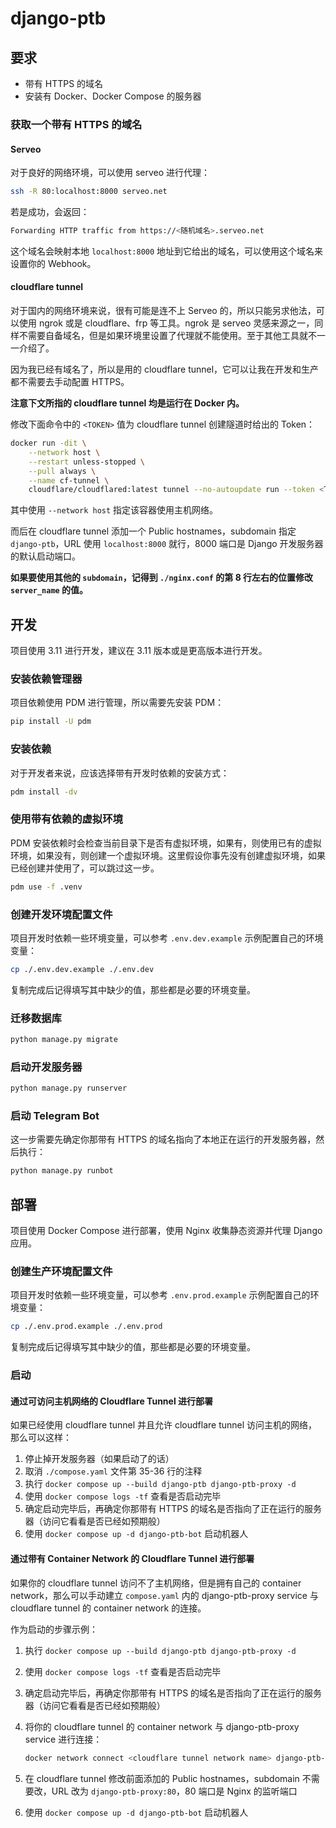 # django-ptb

## 要求

-   带有 HTTPS 的域名
-   安装有 Docker、Docker Compose 的服务器

### 获取一个带有 HTTPS 的域名

#### Serveo

对于良好的网络环境，可以使用 serveo 进行代理：

```bash
ssh -R 80:localhost:8000 serveo.net
```

若是成功，会返回：

```bash
Forwarding HTTP traffic from https://<随机域名>.serveo.net
```

这个域名会映射本地 `localhost:8000` 地址到它给出的域名，可以使用这个域名来设置你的 Webhook。

#### cloudflare tunnel

对于国内的网络环境来说，很有可能是连不上 Serveo 的，所以只能另求他法，可以使用 ngrok 或是 cloudflare、frp 等工具。ngrok 是 serveo 灵感来源之一，同样不需要自备域名，但是如果环境里设置了代理就不能使用。至于其他工具就不一一介绍了。

因为我已经有域名了，所以是用的 cloudflare tunnel，它可以让我在开发和生产都不需要去手动配置 HTTPS。

**注意下文所指的 cloudflare tunnel 均是运行在 Docker 内。**

修改下面命令中的 `<TOKEN>` 值为 cloudflare tunnel 创建隧道时给出的 Token：

```bash
docker run -dit \
    --network host \
    --restart unless-stopped \
    --pull always \
    --name cf-tunnel \
    cloudflare/cloudflared:latest tunnel --no-autoupdate run --token <TOKEN>
```

其中使用 `--network host` 指定该容器使用主机网络。

而后在 cloudflare tunnel 添加一个 Public hostnames，subdomain 指定 `django-ptb`，URL 使用 `localhost:8000` 就行，8000 端口是 Django 开发服务器的默认启动端口。

**如果要使用其他的 `subdomain`，记得到 `./nginx.conf` 的第 8 行左右的位置修改 `server_name` 的值。**

## 开发

项目使用 3.11 进行开发，建议在 3.11 版本或是更高版本进行开发。

### 安装依赖管理器

项目依赖使用 PDM 进行管理，所以需要先安装 PDM：

```bash
pip install -U pdm
```

### 安装依赖

对于开发者来说，应该选择带有开发时依赖的安装方式：

```bash
pdm install -dv
```

### 使用带有依赖的虚拟环境

PDM 安装依赖时会检查当前目录下是否有虚拟环境，如果有，则使用已有的虚拟环境，如果没有，则创建一个虚拟环境。这里假设你事先没有创建虚拟环境，如果已经创建并使用了，可以跳过这一步。

```bash
pdm use -f .venv
```

### 创建开发环境配置文件

项目开发时依赖一些环境变量，可以参考 `.env.dev.example` 示例配置自己的环境变量：

```bash
cp ./.env.dev.example ./.env.dev
```

复制完成后记得填写其中缺少的值，那些都是必要的环境变量。

### 迁移数据库

```bash
python manage.py migrate
```

### 启动开发服务器

```bash
python manage.py runserver
```

### 启动 Telegram Bot

这一步需要先确定你那带有 HTTPS 的域名指向了本地正在运行的开发服务器，然后执行：

```bash
python manage.py runbot
```

## 部署

项目使用 Docker Compose 进行部署，使用 Nginx 收集静态资源并代理 Django 应用。

### 创建生产环境配置文件

项目开发时依赖一些环境变量，可以参考 `.env.prod.example` 示例配置自己的环境变量：

```bash
cp ./.env.prod.example ./.env.prod
```

复制完成后记得填写其中缺少的值，那些都是必要的环境变量。

### 启动

#### 通过可访问主机网络的 Cloudflare Tunnel 进行部署

如果已经使用 cloudflare tunnel 并且允许 cloudflare tunnel 访问主机的网络，那么可以这样：

1. 停止掉开发服务器（如果启动了的话）
2. 取消 `./compose.yaml` 文件第 35-36 行的注释
3. 执行 `docker compose up --build django-ptb django-ptb-proxy -d`
4. 使用 `docker compose logs -tf` 查看是否启动完毕
5. 确定启动完毕后，再确定你那带有 HTTPS 的域名是否指向了正在运行的服务器（访问它看看是否已经如预期般）
6. 使用 `docker compose up -d django-ptb-bot` 启动机器人

#### 通过带有 Container Network 的 Cloudflare Tunnel 进行部署

如果你的 cloudflare tunnel 访问不了主机网络，但是拥有自己的 container network，那么可以手动建立 `compose.yaml` 内的 django-ptb-proxy service 与 cloudflare tunnel 的 container network 的连接。

作为启动的步骤示例：

1. 执行 `docker compose up --build django-ptb django-ptb-proxy -d`
2. 使用 `docker compose logs -tf` 查看是否启动完毕
3. 确定启动完毕后，再确定你那带有 HTTPS 的域名是否指向了正在运行的服务器（访问它看看是否已经如预期般）
4. 将你的 cloudflare tunnel 的 container network 与 django-ptb-proxy service 进行连接：

    ```bash
    docker network connect <cloudflare tunnel network name> django-ptb-proxy
    ```

5. 在 cloudflare tunnel 修改前面添加的 Public hostnames，subdomain 不需要改，URL 改为 `django-ptb-proxy:80`，80 端口是 Nginx 的监听端口
6. 使用 `docker compose up -d django-ptb-bot` 启动机器人
